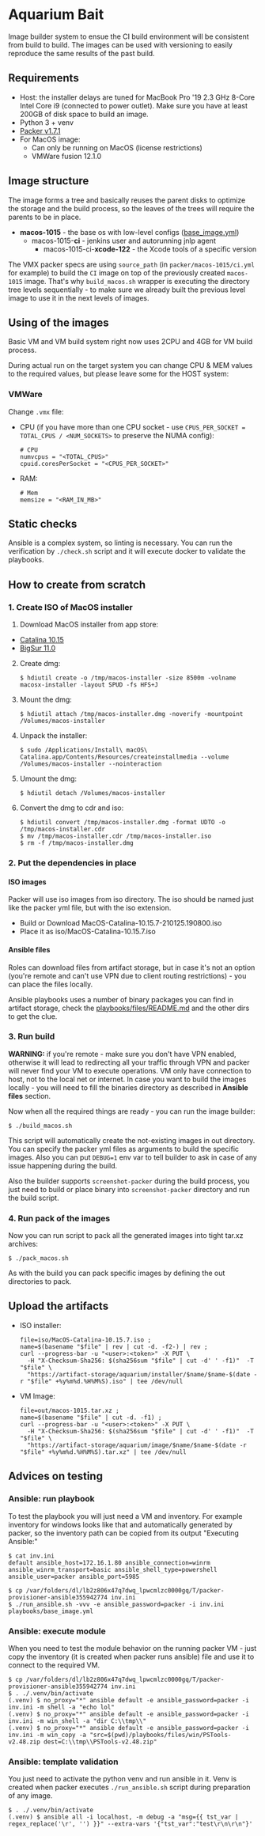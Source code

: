 # Aquarium Bait

Image builder system to ensue the CI build environment will be consistent from build to build. The
images can be used with versioning to easily reproduce the same results of the past build.

## Requirements

* Host: the installer delays are tuned for MacBook Pro '19 2.3 GHz 8-Core Intel Core i9 (connected
  to power outlet). Make sure you have at least 200GB of disk space to build an image.
* Python 3 + venv
* [Packer v1.7.1](https://www.packer.io/downloads)
* For MacOS image:
  * Can only be running on MacOS (license restrictions)
  * VMWare fusion 12.1.0

## Image structure

The image forms a tree and basically reuses the parent disks to optimize the storage and the build
process, so the leaves of the trees will require the parents to be in place.

* **macos-1015** - the base os with low-level configs ([base_image.yml](playbooks/base_image.yml))
   * macos-1015-**ci** - jenkins user and autorunning jnlp agent
      * macos-1015-ci-**xcode-122** - the Xcode tools of a specific version

The VMX packer specs are using `source_path` (in `packer/macos-1015/ci.yml` for example) to build
the `CI` image on top of the previously created `macos-1015` image. That's why `build_macos.sh`
wrapper is executing the directory tree levels sequentially - to make sure we already built the
previous level image to use it in the next levels of images.

## Using of the images

Basic VM and VM build system right now uses 2CPU and 4GB for VM build process.

During actual run on the target system you can change CPU & MEM values to the required values, but
please leave some for the HOST system:

### VMWare

Change `.vmx` file:

* CPU (if you have more than one CPU socket - use `CPUS_PER_SOCKET = TOTAL_CPUS / <NUM_SOCKETS>`
  to preserve the NUMA config):
   ```
   # CPU
   numvcpus = "<TOTAL_CPUS>"
   cpuid.coresPerSocket = "<CPUS_PER_SOCKET>"
   ```
* RAM:
   ```
   # Mem
   memsize = "<RAM_IN_MB>"
   ```

## Static checks

Ansible is a complex system, so linting is necessary. You can run the verification by `./check.sh`
script and it will execute docker to validate the playbooks.

## How to create from scratch

### 1. Create ISO of MacOS installer

1. Download MacOS installer from app store:
  * [Catalina 10.15](https://itunes.apple.com/us/app/macos-catalina/id1466841314?ls=1&mt=12)
  * [BigSur 11.0](https://itunes.apple.com/us/app/macos-big-sur/id1526878132?ls=1&mt=12)
2. Create dmg:
   ```
   $ hdiutil create -o /tmp/macos-installer -size 8500m -volname macosx-installer -layout SPUD -fs HFS+J
   ```
3. Mount the dmg:
   ```
   $ hdiutil attach /tmp/macos-installer.dmg -noverify -mountpoint /Volumes/macos-installer
   ```
4. Unpack the installer:
   ```
   $ sudo /Applications/Install\ macOS\ Catalina.app/Contents/Resources/createinstallmedia --volume /Volumes/macos-installer --nointeraction
   ```
5. Umount the dmg:
   ```
   $ hdiutil detach /Volumes/macos-installer
   ```
6. Convert the dmg to cdr and iso:
   ```
   $ hdiutil convert /tmp/macos-installer.dmg -format UDTO -o /tmp/macos-installer.cdr
   $ mv /tmp/macos-installer.cdr /tmp/macos-installer.iso
   $ rm -f /tmp/macos-installer.dmg
   ```

### 2. Put the dependencies in place

#### ISO images

Packer will use iso images from iso directory. The iso should be named just like the packer yml
file, but with the iso extension.

* Build or Download MacOS-Catalina-10.15.7-210125.190800.iso
* Place it as iso/MacOS-Catalina-10.15.7.iso

#### Ansible files

Roles can download files from artifact storage, but in case it's not an option (you're remote and
can't use VPN due to client routing restrictions) - you can place the files locally.

Ansible playbooks uses a number of binary packages you can find in artifact storage, check the
[playbooks/files/README.md](playbooks/files/README.md) and the other dirs to get the clue.

### 3. Run build

**WARNING:** if you're remote - make sure you don't have VPN enabled, otherwise it will lead to
redirecting all your traffic through VPN and packer will never find your VM to execute operations.
VM only have connection to host, not to the local net or internet. In case you want to build the
images locally - you will need to fill the binaries directory as described in **Ansible files**
section.

Now when all the required things are ready - you can run the image builder:
```
$ ./build_macos.sh
```

This script will automatically create the not-existing images in out directory. You can specify the
packer yml files as arguments to build the specific images. Also you can put `DEBUG=1` env var to
tell builder to ask in case of any issue happening during the build.

Also the builder supports `screenshot-packer` during the build process, you just need to build or
place binary into `screenshot-packer` directory and run the build script.

### 4. Run pack of the images

Now you can run script to pack all the generated images into tight tar.xz archives:
```
$ ./pack_macos.sh
```

As with the build you can pack specific images by defining the out directories to pack.

## Upload the artifacts

* ISO installer:
   ```
   file=iso/MacOS-Catalina-10.15.7.iso ;
   name=$(basename "$file" | rev | cut -d. -f2-) | rev ;
   curl --progress-bar -u "<user>:<token>" -X PUT \
     -H "X-Checksum-Sha256: $(sha256sum "$file" | cut -d' ' -f1)"  -T "$file" \
     "https://artifact-storage/aquarium/installer/$name/$name-$(date -r "$file" +%y%m%d.%H%M%S).iso" | tee /dev/null
   ```

* VM Image:
   ```
   file=out/macos-1015.tar.xz ;
   name=$(basename "$file" | cut -d. -f1) ;
   curl --progress-bar -u "<user>:<token>" -X PUT \
     -H "X-Checksum-Sha256: $(sha256sum "$file" | cut -d' ' -f1)"  -T "$file" \
     "https://artifact-storage/aquarium/image/$name/$name-$(date -r "$file" +%y%m%d.%H%M%S).tar.xz" | tee /dev/null
   ```

## Advices on testing

### Ansible: run playbook

To test the playbook you will just need a VM and inventory. For example inventory for windows
looks like that and automatically generated by packer, so the inventory path can be copied from its
output "Executing Ansible:"
```
$ cat inv.ini
default ansible_host=172.16.1.80 ansible_connection=winrm ansible_winrm_transport=basic ansible_shell_type=powershell ansible_user=packer ansible_port=5985
```

```
$ cp /var/folders/dl/lb2z806x47q7dwq_lpwcmlzc0000gq/T/packer-provisioner-ansible355942774 inv.ini
$ ./run_ansible.sh -vvv -e ansible_password=packer -i inv.ini playbooks/base_image.yml
```

### Ansible: execute module

When you need to test the module behavior on the running packer VM - just copy the inventory (it is
created when packer runs ansible) file and use it to connect to the required VM.

```
$ cp /var/folders/dl/lb2z806x47q7dwq_lpwcmlzc0000gq/T/packer-provisioner-ansible355942774 inv.ini
$ . ./.venv/bin/activate
(.venv) $ no_proxy="*" ansible default -e ansible_password=packer -i inv.ini -m shell -a "echo lol"
(.venv) $ no_proxy="*" ansible default -e ansible_password=packer -i inv.ini -m win_shell -a "dir C:\\tmp\\"
(.venv) $ no_proxy="*" ansible default -e ansible_password=packer -i inv.ini -m win_copy -a "src=$(pwd)/playbooks/files/win/PSTools-v2.48.zip dest=C:\\tmp\\PSTools-v2.48.zip"
```

### Ansible: template validation

You just need to activate the python venv and run ansible in it. Venv is created when packer
executes `./run_ansible.sh` script during preparation of any image.

```
$ . ./.venv/bin/activate
(.venv) $ ansible all -i localhost, -m debug -a "msg={{ tst_var | regex_replace('\r', '') }}" --extra-vars '{"tst_var":"test\r\n\r\n"}'
```

